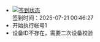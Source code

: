 - [![签到状态](https://github.com/li5bo5/Cloud189-Actions/actions/workflows/main.yml/badge.svg?branch=main)](https://github.com/li5bo5/Cloud189-Actions/actions/workflows/main.yml) <br> 签到时间：2025-07-21 00:46:27
- 开始执行帐号1
- 设备ID不存在，需要二次设备校验
